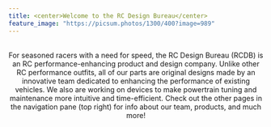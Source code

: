 ```yaml
---
title: <center>Welcome to the RC Design Bureau</center>
feature_image: "https://picsum.photos/1300/400?image=989"
---
```


<br>

<center> 
For seasoned racers with a need for speed, the RC Design Bureau (RCDB) is an RC performance-enhancing product and design company.  
Unlike other RC performance outfits, all of our parts are original designs made by an innovative team dedicated to enhancing the performance of existing vehicles.
We also are working on devices to make powertrain tuning and maintenance more intuitive and time-efficient. Check out the other pages in the navigation pane (top right) for 
info about our team, products, and much more!
</center>